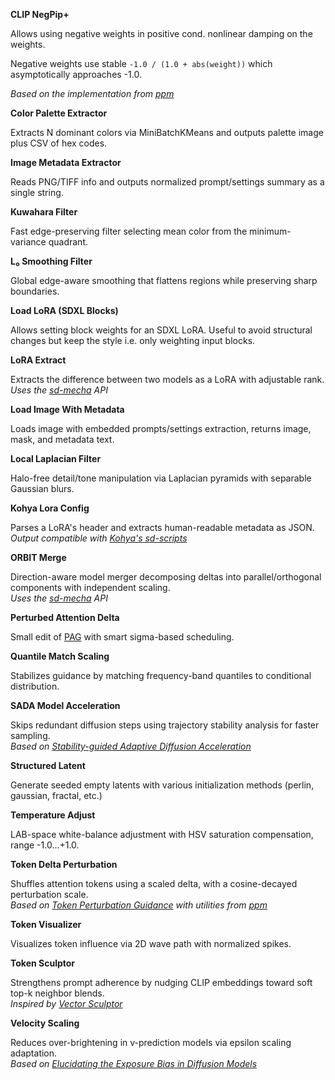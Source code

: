 **CLIP NegPip+**  

Allows using negative weights in positive cond. nonlinear damping on the weights.

Negative weights use stable `-1.0 / (1.0 + abs(weight))` which asymptotically approaches -1.0.  

*Based on the implementation from [ppm](https://github.com/pamparamm/ComfyUI-ppm)*  

**Color Palette Extractor**	

Extracts N dominant colors via MiniBatchKMeans and outputs palette image plus CSV of hex codes.	

**Image Metadata Extractor**	

Reads PNG/TIFF info and outputs normalized prompt/settings summary as a single string.	

**Kuwahara Filter**	

Fast edge-preserving filter selecting mean color from the minimum-variance quadrant.	

**L₀ Smoothing Filter**	

Global edge-aware smoothing that flattens regions while preserving sharp boundaries.	

**Load LoRA (SDXL Blocks)**  

Allows setting block weights for an SDXL LoRA. Useful to avoid structural changes but keep the style i.e. only weighting input blocks.  

**LoRA Extract**  

Extracts the difference between two models as a LoRA with adjustable rank.  
*Uses the [sd-mecha](https://github.com/ljleb/sd-mecha) API*  

**Load Image With Metadata**	

Loads image with embedded prompts/settings extraction, returns image, mask, and metadata text.	

**Local Laplacian Filter**	

Halo-free detail/tone manipulation via Laplacian pyramids with separable Gaussian blurs.	

**Kohya Lora Config**	

Parses a LoRA's header and extracts human-readable metadata as JSON.  
*Output compatible with [Kohya's sd-scripts](https://github.com/kohya-ss/sd-scripts)*	

**ORBIT Merge**	

Direction-aware model merger decomposing deltas into parallel/orthogonal components with independent scaling.  
*Uses the [sd-mecha](https://github.com/ljleb/sd-mecha) API*	

**Perturbed Attention Delta**  

Small edit of [PAG](https://arxiv.org/abs/2403.17377) with smart sigma-based scheduling.	

**Quantile Match Scaling**	

Stabilizes guidance by matching frequency-band quantiles to conditional distribution.	

**SADA Model Acceleration**	

Skips redundant diffusion steps using trajectory stability analysis for faster sampling.  
*Based on [Stability-guided Adaptive Diffusion Acceleration](https://arxiv.org/abs/2507.17135)*	

**Structured Latent**  

Generate seeded empty latents with various initialization methods (perlin, gaussian, fractal, etc.)  

**Temperature Adjust**	

LAB-space white-balance adjustment with HSV saturation compensation, range -1.0…+1.0.	

**Token Delta Perturbation**	

Shuffles attention tokens using a scaled delta, with a cosine-decayed perturbation scale.  
*Based on [Token Perturbation Guidance](https://arxiv.org/abs/2506.10036) with utilities from [ppm](https://github.com/pamparamm/ComfyUI-ppm)*  

**Token Visualizer**	

Visualizes token influence via 2D wave path with normalized spikes.	

**Token Sculptor**	

Strengthens prompt adherence by nudging CLIP embeddings toward soft top-k neighbor blends.  
*Inspired by [Vector Sculptor](https://github.com/Extraltodeus/Vector_Sculptor_ComfyUI)*	

**Velocity Scaling**  

Reduces over-brightening in v-prediction models via epsilon scaling adaptation.  
*Based on [Elucidating the Exposure Bias in Diffusion Models](https://arxiv.org/abs/2308.15321)*	























